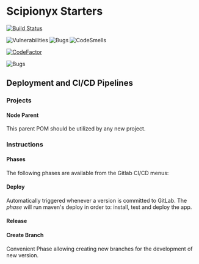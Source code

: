 # Scipionyx Starters

[![Build Status](https://travis-ci.com/ScipionyxIO/industrially-starters.svg?branch=master)](https://travis-ci.com/ScipionyxIO/industrially-starters)

![Vulnerabilities](https://sonarcloud.io/api/project_badges/measure?project=scipionyx-io-industrially-starters&metric=vulnerabilities) ![Bugs](https://sonarcloud.io/api/project_badges/measure?project=scipionyx-io-industrially-starters&metric=bugs) ![CodeSmells](https://sonarcloud.io/api/project_badges/measure?project=scipionyx-io-industrially-starters&metric=code_smells)

[![CodeFactor](https://www.codefactor.io/repository/github/scipionyxio/industrially-starters/badge)](https://www.codefactor.io/repository/github/scipionyxio/industrially-starters)

![Bugs](https://sonarcloud.io/api/project_badges/quality_gate?project=scipionyx-io-industrially-starters)

## Deployment and CI/CD Pipelines

### Projects
#### Node Parent
This parent POM should be utilized by any new project.

### Instructions
#### Phases
The following phases are available from the Gitlab CI/CD menus:
#### Deploy
Automatically triggered whenever a version is committed to GitLab.
The *phase* will run maven's deploy in order to: install, test and deploy the app. 
#### Release
#### Create Branch
Convenient Phase allowing creating new branches for the development of new version.